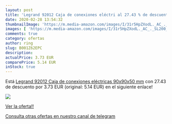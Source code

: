 ```yaml
---
layout: post
title: 'Legrand 92012 Caja de conexiones eléctri al 27.43 % de descuento'
date: 2020-02-28 13:54:32
thumbnailImage: 'https://m.media-amazon.com/images/I/31r5HpZXodL._AC_._SL200_.jpg'
images: [ 'https://m.media-amazon.com/images/I/31r5HpZXodL._AC_._SL200_.jpg' ]
comments: true
category: ofertas
author: ring
slug: B001Z62EPC
description:
actualPrice: 3.73 EUR
comparePrice: 5.14 EUR
inStock: true
---
```


Está [Legrand 92012 Caja de conexiones eléctricas  90x90x50 mm](https://www.amazon.com/dp/B001Z62EPC/?tag=redken08-20) con 27.43 de descuento por 3.73 EUR (original: 5.14 EUR) en el siguiente enlace!

[![](https://m.media-amazon.com/images/I/31r5HpZXodL._AC_._SL200_.jpg)](https://www.amazon.com/dp/B001Z62EPC/?tag=redken08-20)

[Ver la oferta!!](https://www.amazon.com/dp/B001Z62EPC/?tag=redken08-20)

[Consulta otras ofertas en nuestro canal de telegram](https://t.me/s/ofertas25)
